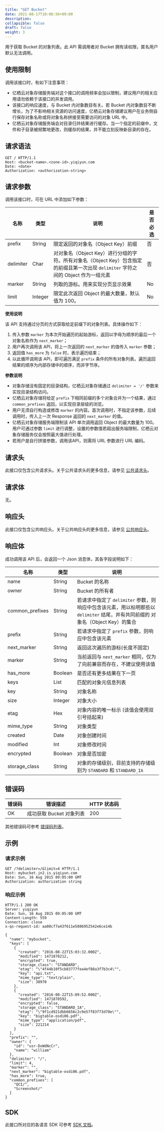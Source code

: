 ```yaml
---
title: "GET Bucket"
date: 2021-08-17T10:08:56+09:00
description:
collapsible: false
draft: false
weight: 3
---
```


用于获取 Bucket 的对象列表。此 API 需调用者对 Bucket 拥有读权限，匿名用户默认无法调用。

## 使用限制

调用该接口时，有如下注意事项：

- 亿栖云对象存储服务端对这个接口的调用频率会加以限制，建议用户的相关应用请勿依赖于该接口的并发调用。
- 该接口的响应速度，与 Bucket 内对象数目有关。若 Bucket 内对象数目不断增长，为了不影响相关资源的访问速度，亿栖云对象存储建议用户在业务侧自行保存对象名称或将对象名称拼接至需要访问的对象 URL 中。
- 亿栖云对象存储服务端会对目录归并结果进行缓存。当一个指定的前缀中，文件和子目录被频繁地更改，则缓存的结果，并不能立刻反映新目录的存在。

## 请求语法

```http
GET / HTTP/1.1
Host: <bucket-name>.<zone-id>.yiqiyun.com
Date: <date>
Authorization: <authorization-string>
```

## 请求参数

调用该接口时，可在 URL 中添加如下参数：

| 名称 | 类型 | 说明 | 是否必选 |
| --- | --- | --- | --- |
| prefix | String | 限定返回的对象名（Object Key）前缀 | 否 |
| delimiter | Char | 对对象名（Object Key）进行分组的字符。所有对象名（Object Key）包含指定的前缀且第一次出现 `delimiter` 字符之间的 Object 作为一组元素 | 否 |
| marker | String | 列取的游标。用来实现分页显示效果 | No |
| limit | Integer | 限定此次返回 Object 的最大数量，默认值为 100。| No |

**使用说明**

该 API 支持通过分页的方式获取给定前缀下的对象列表。具体操作如下：

1. 传入参数 `marker` 为本次开始遍历的起始游标，返回以字母为顺序的最后一个对象名称作为 `next_marker`；
2. 用户再次调用该 API，将上一次返回的 `next_marker` 的值传入 `marker` 参数；
3. 返回值 `has_more` 为 `false` 时，表示遍历结束；
4. 以此循环调用该 API，即可遍历满足 `prefix` 条件的所有对象列表。遍历返回结果的顺序为内部存储中的顺序，而非字节序。

**参数说明**

- 对象存储没有固定的目录结构，亿栖云对象存储通过 `delimiter = '/'` 参数来实现目录结构访问。
- 亿栖云对象存储将给定 `prefix` 下相同前缀的多个对象合并为一个结果，通过 `common_prefixes` 返回，以实现目录层级的浏览。
- 用户无须自行构造或修改 `marker` 的内容。首次调用时，不指定该参数，后续调用时，传入上一次 Response 返回的 `next_marker` 的值。
- 亿栖云对象存储服务端限制该 API 单次调用返回 Object 的最大数量为 100。用户可通过参数 `limit` 进行调整，设置的参数值若超出服务端限制，亿栖云对象存储服务仅会按照最大值进行处理。
- 若用户是自行拼接参数，调用该API，则需将 URL 参数进行 URL 编码。

## 请求头

此接口仅包含公共请求头。关于公共请求头的更多信息，请参见 [公共请求头](/storage/object-storage/api/common_header/#请求头字段-request-header)。

## 请求体

无。

## 响应头

此接口仅包含公共响应头。关于公共响应头的更多信息，请参见 [公共响应头](/storage/object-storage/api/common_header/#响应头字段-response-header)。

## 响应体

成功调用该 API 后，会返回一个 Json 消息体，其各字段说明如下：

| 名称 | 类型 | 说明 |
| --- | --- | --- |
| name | String | Bucket 的名称 |
| owner | String | Bucket 的所有者 |
| common_prefixes | String | 若请求中指定了 `delimiter` 参数，则响应中包含该元素，用以标明那些以 `delimiter` 结尾，并有共同前缀的 对象名（Object Key）的集合 |
| prefix | String | 若请求中指定了 `prefix` 参数，则响应中包含该元素 |
| next_marker | String | 返回这次遍历的游标(长度不固定)|
| marker | String | 当前返回与 `next_marker` 相同，仅为了向前兼容而存在，不建议使用该值 |
| has_more | Boolean | 是否还有更多结果在下一页 |
| keys | List | 匹配的对象元信息列表 |
| key | String | 对象名称 |
| size | Integer | 对象大小 |
| etag | Hex | 对象内容的唯一标示 (该值会使用双引号括起来) |
| mime_type | String | 对象类型 |
| created | Date | 对象创建时间 |
| modified | Int | 对象修改时间 |
| encrypted | Boolean | 对象是否加密 |
| storage_class | String | 对象的存储级别，目前支持的存储级别为 `STANDARD` 和 `STANDARD_IA` |


## 错误码

| 错误码 | 错误描述 | HTTP 状态码 |
| --- | --- | --- |
| OK | 成功获取 Bucket 对象列表 | 200 |

其他错误码可参考 [错误码列表](/storage/object-storage/api/error_code/#错误码列表)。

## 示例

### 请求示例

```http
GET /?delimiter=/&limit=4 HTTP/1.1
Host: mybucket.jn2.is.yiqiyun.com
Date: Sun, 16 Aug 2015 09:05:00 GMT
Authorization: authorization string
```

### 响应示例

```http
HTTP/1.1 200 OK
Server: yiqiyun
Date: Sun, 16 Aug 2015 09:05:00 GMT
Content-Length: 559
Connection: close
x-qs-request-id: aa08cf7a43f611e5886952542e6ce14b

{
  "name": "mybucket",
  "keys": [
    {
      "created": "2016-08-22T15:03:32.000Z",
      "modified": 1471878212,
      "encrypted": true,
      "storage_class": "STANDARD",
      "etag": "\"4f44b10f5cb83777fea4ef88a3f7b3c4\"",
      "key": "api.txt",
      "mime_type": "text/plain",
      "size": 38970
    },
    {
      "created": "2016-08-22T15:09:52.000Z",
      "modified": 1471878592,
      "encrypted": false,
      "storage_class": "STANDARD_IA",
      "etag": "\"9f1cd921dbb6656c2c9e57f83f73d70e\"",
      "key": "bigtable-osdi06.pdf",
      "mime_type": "application/pdf",
      "size": 221214
    }
  ],
  "prefix": "",
  "owner": {
    "id": "usr-DxWdNcCr",
    "name": "william"
  },
  "delimiter": "/",
  "limit": 4,
  "marker": "",
  "next_marker": "bigtable-osdi06.pdf",
  "has_more": true,
  "common_prefixes": [
    "QCI/",
    "Screenshot/"
  ]
}
```

## SDK

此接口所对应的各语言 SDK 可参考 [SDK 文档](/storage/object-storage/sdk/)。


